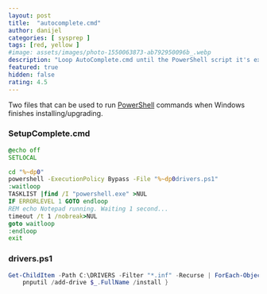 ```yaml
---
layout: post
title:  "autocomplete.cmd"
author: danijel
categories: [ sysprep ]
tags: [red, yellow ]
#image: assets/images/photo-1550063873-ab792950096b_.webp
description: "Loop AutoComplete.cmd until the PowerShell script it's executing is complete, then exit."
featured: true
hidden: false
rating: 4.5
---
```


Two files that can be used to run [PowerShell](https://docs.microsoft.com/en-us/powershell/) commands when Windows finishes installing/upgrading.

### SetupComplete.cmd
```cmd
@echo off
SETLOCAL

cd "%~dp0"
powershell -ExecutionPolicy Bypass -File "%~dp0drivers.ps1"
:waitloop
TASKLIST |find /I "powershell.exe" >NUL
IF ERRORLEVEL 1 GOTO endloop
REM echo Notepad running. Waiting 1 second...
timeout /t 1 /nobreak>NUL
goto waitloop
:endloop
exit
```

### drivers.ps1

```powershell
Get-ChildItem -Path C:\DRIVERS -Filter "*.inf" -Recurse | ForEach-Object {
    pnputil /add-drive $_.FullName /install }
```
